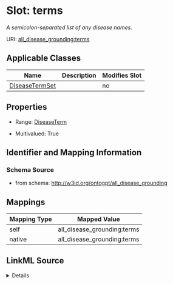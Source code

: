 

# Slot: terms


_A semicolon-separated list of any disease names._



URI: [all_disease_grounding:terms](all_disease_grounding:terms)



<!-- no inheritance hierarchy -->





## Applicable Classes

| Name | Description | Modifies Slot |
| --- | --- | --- |
| [DiseaseTermSet](DiseaseTermSet.md) |  |  no  |







## Properties

* Range: [DiseaseTerm](DiseaseTerm.md)

* Multivalued: True





## Identifier and Mapping Information







### Schema Source


* from schema: http://w3id.org/ontogpt/all_disease_grounding




## Mappings

| Mapping Type | Mapped Value |
| ---  | ---  |
| self | all_disease_grounding:terms |
| native | all_disease_grounding:terms |




## LinkML Source

<details>
```yaml
name: terms
description: A semicolon-separated list of any disease names.
from_schema: http://w3id.org/ontogpt/all_disease_grounding
rank: 1000
alias: terms
owner: DiseaseTermSet
domain_of:
- DiseaseTermSet
range: DiseaseTerm
multivalued: true

```
</details>